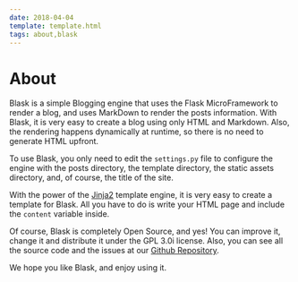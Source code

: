 ```yaml
---
date: 2018-04-04
template: template.html
tags: about,blask
---
```

# About

Blask is a simple Blogging engine that uses the Flask MicroFramework to render a blog, and uses MarkDown to render the posts
information. With Blask, it is very easy to create a blog using only HTML and Markdown. Also, the rendering happens
dynamically at runtime, so there is no need to generate HTML upfront.

To use Blask, you only need to edit the `settings.py` file to configure the engine with the posts directory, the template
directory, the static assets directory, and, of course, the title of the site.

With the power of the [Jinja2](http://jinja.pocoo.org/docs/2.10/) template engine, it is very easy to create a template
 for Blask. All you have to do is write your HTML page and include the `content` variable inside.

Of course, Blask is completely Open Source, and yes! You can improve it, change it and distribute it under the GPL 3.0i
license. Also, you can see all the source code and the issues at our [Github Repository](https://github.com/zerasul/blask).

We hope you like Blask, and enjoy using it.
